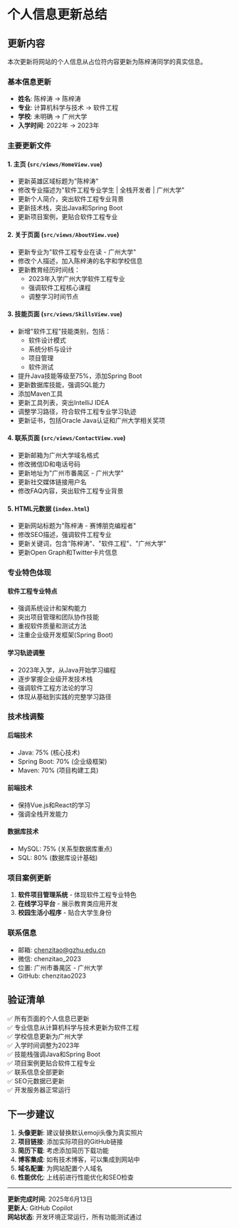 # 个人信息更新总结

## 更新内容

本次更新将网站的个人信息从占位符内容更新为陈梓涛同学的真实信息。

### 基本信息更新

- **姓名**: 陈梓涛 → 陈梓涛
- **专业**: 计算机科学与技术 → 软件工程
- **学校**: 未明确 → 广州大学
- **入学时间**: 2022年 → 2023年

### 主要更新文件

#### 1. 主页 (`src/views/HomeView.vue`)

- 更新英雄区域标题为"陈梓涛"
- 修改专业描述为"软件工程专业学生 | 全栈开发者 | 广州大学"
- 更新个人简介，突出软件工程专业背景
- 更新技术栈，突出Java和Spring Boot
- 更新项目案例，更贴合软件工程专业

#### 2. 关于页面 (`src/views/AboutView.vue`)

- 更新专业为"软件工程专业在读 - 广州大学"
- 修改个人描述，加入陈梓涛的名字和学校信息
- 更新教育经历时间线：
  - 2023年入学广州大学软件工程专业
  - 强调软件工程核心课程
  - 调整学习时间节点

#### 3. 技能页面 (`src/views/SkillsView.vue`)

- 新增"软件工程"技能类别，包括：
  - 软件设计模式
  - 系统分析与设计
  - 项目管理
  - 软件测试
- 提升Java技能等级至75%，添加Spring Boot
- 更新数据库技能，强调SQL能力
- 添加Maven工具
- 更新工具列表，突出IntelliJ IDEA
- 调整学习路径，符合软件工程专业学习轨迹
- 更新证书，包括Oracle Java认证和广州大学相关奖项

#### 4. 联系页面 (`src/views/ContactView.vue`)

- 更新邮箱为广州大学域名格式
- 修改微信ID和电话号码
- 更新地址为"广州市番禺区 - 广州大学"
- 更新社交媒体链接用户名
- 修改FAQ内容，突出软件工程专业背景

#### 5. HTML元数据 (`index.html`)

- 更新网站标题为"陈梓涛 - 赛博朋克编程者"
- 修改SEO描述，强调软件工程专业
- 更新关键词，包含"陈梓涛"、"软件工程"、"广州大学"
- 更新Open Graph和Twitter卡片信息

### 专业特色体现

#### 软件工程专业特点

- 强调系统设计和架构能力
- 突出项目管理和团队协作技能
- 重视软件质量和测试方法
- 注重企业级开发框架(Spring Boot)

#### 学习轨迹调整

- 2023年入学，从Java开始学习编程
- 逐步掌握企业级开发技术栈
- 强调软件工程方法论的学习
- 体现从基础到实践的完整学习路径

### 技术栈调整

#### 后端技术

- Java: 75% (核心技术)
- Spring Boot: 70% (企业级框架)
- Maven: 70% (项目构建工具)

#### 前端技术

- 保持Vue.js和React的学习
- 强调全栈开发能力

#### 数据库技术

- MySQL: 75% (关系型数据库重点)
- SQL: 80% (数据库设计基础)

### 项目案例更新

1. **软件项目管理系统** - 体现软件工程专业特色
2. **在线学习平台** - 展示教育类应用开发
3. **校园生活小程序** - 贴合大学生身份

### 联系信息

- 邮箱: chenzitao@gzhu.edu.cn
- 微信: chenzitao_2023
- 位置: 广州市番禺区 - 广州大学
- GitHub: chenzitao2023

## 验证清单

✅ 所有页面的个人信息已更新  
✅ 专业信息从计算机科学与技术更新为软件工程  
✅ 学校信息更新为广州大学  
✅ 入学时间调整为2023年  
✅ 技能栈强调Java和Spring Boot  
✅ 项目案例更贴合软件工程专业  
✅ 联系信息全部更新  
✅ SEO元数据已更新  
✅ 开发服务器正常运行

## 下一步建议

1. **头像更新**: 建议替换默认emoji头像为真实照片
2. **项目链接**: 添加实际项目的GitHub链接
3. **简历下载**: 考虑添加简历下载功能
4. **博客集成**: 如有技术博客，可以集成到网站中
5. **域名配置**: 为网站配置个人域名
6. **性能优化**: 上线前进行性能优化和SEO检查

---

**更新完成时间**: 2025年6月13日  
**更新人**: GitHub Copilot  
**网站状态**: 开发环境正常运行，所有功能测试通过
